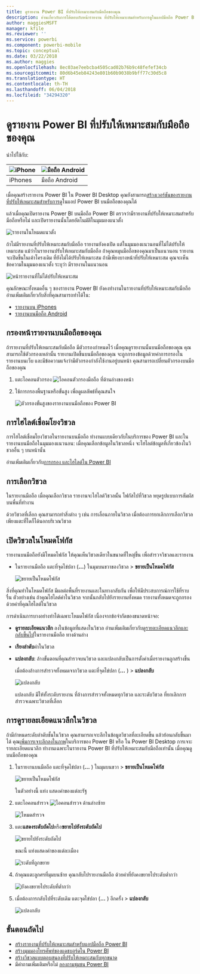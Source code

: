 ```yaml
---
title: ดูรายงาน Power BI ที่ปรับให้เหมาะสมกับมือถือของคุณ
description: อ่านเกี่ยวกับการโต้ตอบกับหน้ารายงาน ที่ปรับให้เหมาะสมสำหรับการดูในแอปมือถือ Power BI
author: maggiesMSFT
manager: kfile
ms.reviewer: ''
ms.service: powerbi
ms.component: powerbi-mobile
ms.topic: conceptual
ms.date: 03/22/2018
ms.author: maggies
ms.openlocfilehash: 8ec03ae7eebcba4505cad02b76b9c48fefef34cb
ms.sourcegitcommit: 80d6b45eb84243e801b60b9038b9bff77c30d5c8
ms.translationtype: HT
ms.contentlocale: th-TH
ms.lasthandoff: 06/04/2018
ms.locfileid: "34294320"
---
```

# <a name="view-power-bi-reports-optimized-for-your-phone"></a>ดูรายงาน Power BI ที่ปรับให้เหมาะสมกับมือถือของคุณ

นำไปใช้กับ:

| ![iPhone](media/mobile-apps-view-phone-report/ios-logo-40-px.png) | ![มือถือ Android](media/mobile-apps-view-phone-report/android-logo-40-px.png) |
|:--- |:--- |
| iPhones |มือถือ Android |

เมื่อคุณสร้างรายงาน Power BI ใน Power BI Desktop คุณยังสามารถ[สร้างเวอร์ชันของรายงานที่ปรับให้เหมาะสมสำหรับการดู](desktop-create-phone-report.md)ในแอป Power BI บนมือถือของคุณได้

แล้วเมื่อคุณเปิดรายงาน Power BI บนมือถือ Power BI ตรวจว่ามีรายงานที่ปรับให้เหมาะสมสำหรับมือถือหรือไม่ และเปิดรายงานนั้นโดยอัตโนมัติในมุมมองแนวตั้ง

![รายงานในโหมดแนวตั้ง](media/mobile-apps-view-phone-report/07-power-bi-phone-report-portrait.png)

ถ้าไม่มีรายงานที่ปรับให้เหมาะสมกับมือถือ รายงานยังคงเปิด แต่ในมุมมองแนวนอนที่ไม่ได้ปรับให้เหมาะสม แม้ว่าในรายงานปรับให้เหมาะสมกับมือถือ ถ้าคุณหมุนมือถือของคุณมาเป็นแนวนอน รายงานจะเปิดขึ้นในเค้าโครงเดิม ที่ยังไม่ได้ปรับให้เหมาะสม ถ้ามีเพียงบางหน้าที่ปรับให้เหมาะสม คุณจะเห็นข้อความในมุมมองแนวตั้ง ระบุว่า มีรายงานในแนวนอน

![หน้ารายงานที่ไม่ได้ปรับให้เหมาะสม](media/mobile-apps-view-phone-report/06-power-bi-phone-report-page-not-optimized.png)

คุณลักษณะทั้งหมดอื่น ๆ ของรายงาน Power BI ยังคงทำงานในรายงานที่ปรับให้เหมาะสมกับมือถือ อ่านเพิ่มเติมเกี่ยวกับสิ่งที่คุณสามารถทำได้ใน:

* [รายงานบน iPhones](mobile-reports-in-the-mobile-apps.md) 
* [รายงานบนมือถือ Android](mobile-reports-in-the-mobile-apps.md)

## <a name="filter-the-report-page-on-a-phone"></a>กรองหน้ารายงานบนมือถือของคุณ
ถ้ารายงานที่ปรับให้เหมาะสมกับมือถือ มีตัวกรองกำหนดไว้ เมื่อคุณดูรายงานนั้นบนมือถือของคุณ คุณสามารถใช้ตัวกรองเหล่านั้น รายงานเปิดขึ้นบนมือถือของคุณ จะถูกกรองข้อมูลด้วยค่าการกรองในรายงานบนเว็บ และมีข้อความแจ้งว่ามีตัวกรองกำลังใช้งานอยู่บนหน้า คุณสามารถเปลี่ยนตัวกรองบนมือถือของคุณ

1. แตะไอคอนตัวกรอง ![ไอคอนตัวกรองมือถือ](media/mobile-apps-view-phone-report/power-bi-phone-filter-icon.png) ที่ด้านล่างของหน้า 
2. ใช้การกรองพื้นฐานหรือขั้นสูง เพื่อดูผลลัพธ์ที่คุณสนใจ
   
    ![ตัวกรองขั้นสูงของรายงานบนมือถือของ Power BI](media/mobile-apps-view-phone-report/power-bi-iphone-advanced-filter-toronto.gif)

## <a name="cross-highlight-visuals"></a>การไฮไลต์เชื่อมโยงวิชวล
การไฮไลต์เชื่อมโยงวิชวลในรายงานบนมือถือ ทำงานแบบเดียวกับในบริการของ Power BI และในรายงานบนมือถือในมุมมองแนวนอน: เมื่อคุณเลือกข้อมูลในวิชวลหนึ่ง จะไฮไลต์ข้อมูลที่เกี่ยวข้องในวิชวลอื่น ๆ บนหน้านั้น

อ่านเพิ่มเติมเกี่ยวกับ[การกรอง และไฮไลต์ใน Power BI](power-bi-reports-filters-and-highlighting.md)

## <a name="select-visuals"></a>การเลือกวิชวล
ในรายงานมือถือ เมื่อคุณเลือกวิชวล รายงานจะไฮไลต์วิชวลนั้น โฟกัสไปที่วิชวล หยุดรูปแบบการสัมผัสบนพื่นที่ทำงาน

ด้วยวิชวลที่เลือก คุณสามารถทำสิ่งต่าง ๆ เช่น การเลื่อนภายในวิชวล เมื่อต้องการยกเลิกการเลือกวิชวล เพียงแตะที่ใดก็ได้นอกบริเวณวิชวล

## <a name="open-visuals-in-focus-mode"></a>เปิดวิชวลในโหมดโฟกัส
รายงานบนมือถือยังมีโหมดโฟกัส ให้คุณเห็นวิชวลเดียวในขนาดที่ใหญ่ขึ้น เพื่อสำรวจวิชวลและรายงาน

* ในรายงานมือถือ แตะที่จุดไข่ปลา (**...**) ในมุมบนขวาของวิชวล > **ขยายเป็นโหมดโฟกัส**
  
    ![ขยายเป็นโหมดโฟกัส](media/mobile-apps-view-phone-report/power-bi-phone-report-focus-mode.png)

สิ่งที่คุณทำในโหมดโฟกัส มีผลต่อพื้นที่รายงานและในทางกลับกัน เพื่อให้มีประสบการณ์การใช้ที่ราบรื่น ตัวอย่างเช่น ถ้าคุณไฮไลต์ค่าในวิชวล จากนั้นกลับไปยังรายงานทั้งหมด รายงานทั้งหมดจะถูกกรองด้วยค่าที่คุณไฮไลต์ในวิชวล

การดำเนินการบางอย่างทำได้เฉพาะโหมดโฟกัส เนื่องจากข้อจำกัดของขนาดหน้าจอ:

* **ดูรายละเอียดแนวลึก** ลงในข้อมูลที่แสดงในวิชวล อ่านเพิ่มเติมเกี่ยวกับ[ดูรายละเอียดแนวลึกและกลับขึ้นไป](mobile-apps-view-phone-report.md#drill-down-in-a-visual)ในรายงานมือถือ ทางด้านล่าง
* **เรียงลำดับ**ค่าในวิชวล
* **แปลงกลับ**: ล้างขั้นตอนที่คุณสำรวจบนวิชวล และแปลงกลับเป็นการตั้งค่าเมื่อรายงานถูกสร้างขึ้น
  
    เมื่อต้องล้างการสำรวจทั้งหมดจากวิชวล แตะที่จุดไข่ปลา (**...** ) > **แปลงกลับ**
  
    ![แปลงกลับ](media/mobile-apps-view-phone-report/power-bi-phone-report-revert-levels.png)
  
    แปลงกลับ มีให้ทั้งระดับรายงาน ที่ล้างการสำรวจทั้งหมดทุกวิชวล และระดับวิชวล ที่ยกเลิกการสำรวจเฉพาะวิชวลที่เลือก   

## <a name="drill-down-in-a-visual"></a>การดูรายละเอียดแนวลึกในวิชวล
ถ้ามีกำหนดระดับลำดับชั้นในวิชวล คุณสามารถเจาะลึกในข้อมูลวิชวลที่ละเอียดขึ้น แล้วย้อนกลับขึ้นมาได้ คุณ[เพิ่มการเจาะลึกลงในภาพ](power-bi-visualization-drill-down.md)ในบริการของ Power BI หรือ ใน Power BI Desktop การเจาะรายละเอียดแนวลึก ทำงานเฉพาะในรายงาน Power BI ที่ปรับให้เหมาะสมกับมือถือเท่านั้น เมื่อคุณดูบนมือถือของคุณ 

1. ในรายงานบนมือถือ แตะที่จุดไข่ปลา (**...** ) ในมุมบนขวา > **ขยายเป็นโหมดโฟกัส**
   
    ![ขยายเป็นโหมดโฟกัส](media/mobile-apps-view-phone-report/power-bi-phone-report-focus-mode.png)
   
    ในตัวอย่างนี้ แท่ง แสดงค่าของแต่ละรัฐ
2. แตะไอคอนสำรวจ ![ไอคอนสำรวจ](media/mobile-apps-view-phone-report/power-bi-phone-report-explore-icon.png) ด้านล่างซ้าย
   
    ![โหมดสำรวจ](media/mobile-apps-view-phone-report/power-bi-phone-report-explore-mode.png)
3. แตะ**แสดงระดับถัดไป**หรือ**ขยายไปยังระดับถัดไป**
   
    ![ขยายไปยังระดับถัดไป](media/mobile-apps-view-phone-report/power-bi-phone-report-expand-levels.png)
   
    ขณะนี้ แท่งแสดงค่าของแต่ละเมือง
   
    ![ระดับที่ถูกขยาย](media/mobile-apps-view-phone-report/power-bi-phone-report-expanded-levels.png)
4. ถ้าคุณแตะลูกศรที่มุมบนซ้าย คุณกลับไปรายงานมือถือ ด้วยค่าที่ยังคงขยายไประดับต่ำกว่า
   
    ![ยังคงขยายไประดับที่ต่ำกว่า](media/mobile-apps-view-phone-report/power-bi-back-to-phone-report-expanded-levels.png)
5. เมื่อต้องการกลับไปที่ระดับเดิม แตะจุดไข่ปลา (**...** ) อีกครั้ง > **แปลงกลับ**
   
    ![แปลงกลับ](media/mobile-apps-view-phone-report/power-bi-phone-report-revert-levels.png)

## <a name="next-steps"></a>ขั้นตอนถัดไป
* [สร้างรายงานที่ปรับให้เหมาะสมสำหรับแอปมือถือ Power BI](desktop-create-phone-report.md)
* [สร้างมุมมองโทรศัพท์ของแดชบอร์ดใน Power BI](service-create-dashboard-mobile-phone-view.md)
* [สร้างวิชวลแบบตอบสนองที่ปรับให้เหมาะสมกับทุกขนาด](desktop-create-responsive-visuals.md)
* มีคำถามเพิ่มเติมหรือไม่ [ลองถามชุมชน Power BI](http://community.powerbi.com/)

